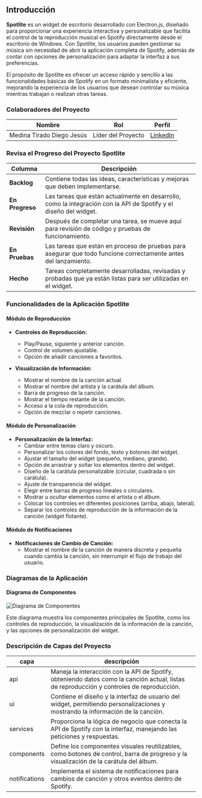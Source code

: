 ## Introducción

**Spotlite** es un widget de escritorio desarrollado con Electron.js, diseñado para proporcionar una experiencia interactiva y personalizable que facilita el control de la reproducción musical en Spotify directamente desde el escritorio de Windows. Con Spotlite, los usuarios pueden gestionar su música sin necesidad de abrir la aplicación completa de Spotify, además de contar con opciones de personalización para adaptar la interfaz a sus preferencias.

El propósito de Spotlite es ofrecer un acceso rápido y sencillo a las funcionalidades básicas de Spotify en un formato minimalista y eficiente, mejorando la experiencia de los usuarios que desean controlar su música mientras trabajan o realizan otras tareas.

### Colaboradores del Proyecto

| **Nombre**                        | **Rol**                                     | **Perfil**                                                 |
|-----------------------------------|---------------------------------------------|------------------------------------------------------------|
| Medina Tirado Diego Jesús                       | Líder del Proyecto | [LinkedIn](https://www.linkedin.com/in/diego-medina-tirado-03b255310?lipi=urn%3Ali%3Apage%3Ad_flagship3_profile_view_base_contact_details%3BTYrTrVpGQ0eZXpbPQOqUsg%3D%3D)                        |

### Revisa el Progreso del Proyecto Spotlite

| **Columna**       | **Descripción**                                                                                                                                    |
|-------------------|----------------------------------------------------------------------------------------------------------------------------------------------------|
| **Backlog**       | Contiene todas las ideas, características y mejoras que deben implementarse.                                                                       |
| **En Progreso**   | Las tareas que están actualmente en desarrollo, como la integración con la API de Spotify y el diseño del widget.                                   |
| **Revisión**      | Después de completar una tarea, se mueve aquí para revisión de código y pruebas de funcionamiento.                                                   |
| **En Pruebas**    | Las tareas que están en proceso de pruebas para asegurar que todo funcione correctamente antes del lanzamiento.                                      |
| **Hecho**         | Tareas completamente desarrolladas, revisadas y probadas que ya están listas para ser utilizadas en el widget.                                      |

### Funcionalidades de la Aplicación Spotlite

#### **Módulo de Reproducción**

- **Controles de Reproducción:**
    - Play/Pause, siguiente y anterior canción.
    - Control de volumen ajustable.
    - Opción de añadir canciones a favoritos.

- **Visualización de Información:**
    - Mostrar el nombre de la canción actual.
    - Mostrar el nombre del artista y la carátula del álbum.
    - Barra de progreso de la canción.
    - Mostrar el tiempo restante de la canción.
    - Acceso a la cola de reproducción.
    - Opción de mezclar o repetir canciones.

#### **Módulo de Personalización**

- **Personalización de la Interfaz:**
    - Cambiar entre temas claro y oscuro.
    - Personalizar los colores del fondo, texto y botones del widget.
    - Ajustar el tamaño del widget (pequeño, mediano, grande).
    - Opción de arrastrar y soltar los elementos dentro del widget.
    - Diseño de la carátula personalizable (circular, cuadrada o sin carátula).
    - Ajuste de transparencia del widget.
    - Elegir entre barras de progreso lineales o circulares.
    - Mostrar u ocultar elementos como el artista o el álbum.
    - Colocar los controles en diferentes posiciones (arriba, abajo, lateral).
    - Separar los controles de reproducción de la información de la canción (widget flotante).

#### **Módulo de Notificaciones**

- **Notificaciones de Cambio de Canción:**
    - Mostrar el nombre de la canción de manera discreta y pequeña cuando cambia la canción, sin interrumpir el flujo de trabajo del usuario.

### Diagramas de la Aplicación

#### Diagrama de Componentes

![Diagrama de Componentes](diagrama_componentes_spotlite.png)

Este diagrama muestra los componentes principales de Spotlite, como los controles de reproducción, la visualización de la información de la canción, y las opciones de personalización del widget.

### Descripción de Capas del Proyecto

| capa        | descripción                                                                                  |
|-------------|----------------------------------------------------------------------------------------------|
| api         | Maneja la interacción con la API de Spotify, obteniendo datos como la canción actual, listas de reproducción y controles de reproducción. |
| ui          | Contiene el diseño y la interfaz de usuario del widget, permitiendo personalizaciones y mostrando la información de la canción.            |
| services    | Proporciona la lógica de negocio que conecta la API de Spotify con la interfaz, manejando las peticiones y respuestas.                     |
| components  | Define los componentes visuales reutilizables, como botones de control, barra de progreso y la visualización de la carátula del álbum.     |
| notifications | Implementa el sistema de notificaciones para cambios de canción y otros eventos dentro de Spotify.                                      |
